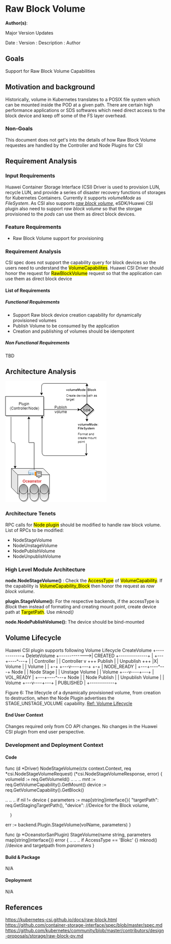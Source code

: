 # Raw Block Volume

  
**Author(s)**: 

Major Version Updates

Date  : Version : Description  : Author

  

## Goals

Support for Raw Block Volume Capabilities 

## Motivation and background

Historically, volume in Kubernetes translates to a POSIX file system which can be mounted inside the POD at a given path. There are certain high performance applications or SDS softwares which need direct access to the block device and keep off some of the FS layer overhead.

### Non-Goals

This document does not get's into the details of how Raw Block Volume requestes are handled by the Controller and Node Plugins for CSI 


## Requirement Analysis

### Input Requirements

Huawei Container Storage Interface (CSI) Driver is used to provision LUN, recycle LUN, and provide a series of disaster recovery functions of storages for Kubernetes Containers. Currently it supports *volumeMode* as *FileSystem*. As CSI also supports [*raw block volume*](https://kubernetes-csi.github.io/docs/raw-block.html), eSDK/Huawei CSI plugin also need to support *raw block volume* so that the storgae provisioned to the *pods* can use them as direct block devices.

  
### Feature Requirements

- Raw Block Volume support for provisioning

### Requirement Analysis

CSI spec does not support the capability query for block devices so the users need to understand the <mark>VolumeCapabilites</mark>. 
Huawei CSI Driver should honor the request for <mark>RawBlockVolume</mark> request so that the application can use them as direct block device

#### List of Requirements

##### Functional Requirements
- Support Raw block device creation capability for dynamically provisioned volumes
- Publish Volume to be consumed by the application
- Creation and publishing of volumes should be idempotent


##### Non Functional Requirements
TBD
  
## Architecture Analysis
![High Level flow](RawBlockVolume.png)

### Architecture Tenets

RPC calls for <mark>Node plugin</mark> should be modified to handle raw block volume. 
List of RPCs to be modified:
- NodeStageVolume
- NodeUnstageVolume
- NodePublishVolume
- NodeUnpublishVolume


### High Level Module Architecture

**node.NodeStageVolume()** : Check the <mark>AccessType</mark> of <mark>VolumeCapability</mark>. If the capability is <mark>VolumeCapability_Block</mark> then honor the request as *raw block volume*.

**plugin.StageVolume():** For the respective backends, if the accessType is *Block* then instead of formating and creating mount point, create device path at <mark>TargetPath</mark>. Use *mknod()*

**node.NodePublishVolume():** The device should be bind-mounted
 

## Volume Lifecycle
Huawei CSI plugin supports following Volume Lifecycle
   CreateVolume +------------+ DeleteVolume
 +------------->|  CREATED   +--------------+
 |              +---+----^---+              |
 |       Controller |    | Controller       v
+++         Publish |    | Unpublish       +++
|X|          Volume |    | Volume          | |
+-+             +---v----+---+             +-+
                | NODE_READY |
                +---+----^---+
               Node |    | Node
              Stage |    | Unstage
             Volume |    | Volume
                +---v----+---+
                |  VOL_READY |
                +---+----^---+
               Node |    | Node
            Publish |    | Unpublish
             Volume |    | Volume
                +---v----+---+
                | PUBLISHED  |
                +------------+

Figure 6: The lifecycle of a dynamically provisioned volume, from
creation to destruction, when the Node Plugin advertises the
STAGE_UNSTAGE_VOLUME capability.
[Ref: Volume Lifecycle](https://github.com/container-storage-interface/spec/blob/master/spec.md)

#### End User Context
Changes required only from CO API changes. No changes in the Huawei CSI plugin from end user perspective.

### Development and Deployment Context

#### Code
func (d *Driver) NodeStageVolume(ctx context.Context, req *csi.NodeStageVolumeRequest) (*csi.NodeStageVolumeResponse, error) {
	volumeId := req.GetVolumeId()
  ..
  ..
  ..
	mnt := req.GetVolumeCapability().GetMount()
  device := req.GetVolumeCapability().GetBlock()

  ..
  ..
  ..
    if nil != device {
      parameters := map[string]interface{}{
		  "targetPath": req.GetStagingTargetPath(),
		  "device":     //Device for the Block volume,
		
	  }
  err := backend.Plugin.StageVolume(volName, parameters)
}

func (p *OceanstorSanPlugin) StageVolume(name string, parameters map[string]interface{}) error {
  ..
  ..
  ..
  if AccessType == 'Blokc' {}
    mknod() //device and targetpath from *parameters*
}

#### Build & Package
N/A

#### Deployment
N/A

## References
https://kubernetes-csi.github.io/docs/raw-block.html
https://github.com/container-storage-interface/spec/blob/master/spec.md
https://github.com/kubernetes/community/blob/master/contributors/design-proposals/storage/raw-block-pv.md

